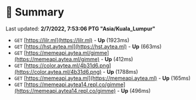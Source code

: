# 📖 Summary
Last updated: **2/7/2022, 7:53:06 PTG "Asia/Kuala_Lumpur"**

- `GET` [https://lilr.ml](https://lilr.ml) - **Up** (1923ms)
- `GET` [https://hst.aytea.ml](https://hst.aytea.ml) - **Up** (663ms)
- `GET` [https://memeapi.aytea.ml/gimme](https://memeapi.aytea.ml/gimme) - **Up** (412ms)
- `GET` [https://color.aytea.ml/4b31d6.png](https://color.aytea.ml/4b31d6.png) - **Up** (1788ms)
- `GET` [https://memeapi.aytea.ml](https://memeapi.aytea.ml) - **Up** (165ms)
- `GET` [https://memeapi.aytea14.repl.co/gimme](https://memeapi.aytea14.repl.co/gimme) - **Up** (496ms)
